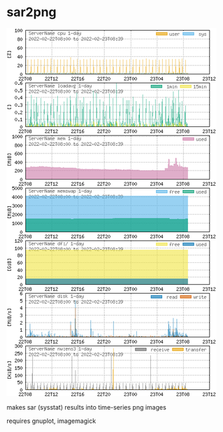 # sar2png

![](https://raw.githubusercontent.com/eineflocke/sar2png/master/sample.png)

makes sar (sysstat) results into time-series png images

requires gnuplot, imagemagick
